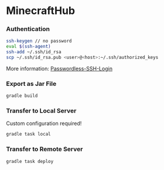 # MinecraftHub

### Authentication

```bash
ssh-keygen // no password
eval $(ssh-agent)
ssh-add ~/.ssh/id_rsa
scp ~/.ssh/id_rsa.pub <user>@<host>:~/.ssh/authorized_keys
```

More information: [Passwordless-SSH-Login](https://endjin.com/blog/2019/09/passwordless-ssh-from-windows-10-to-raspberry-pi)

### Export as Jar File

```bash
gradle build
```

### Transfer to Local Server

Custom configuration required!

```bash
gradle task local
```

### Transfer to Remote Server

```bash
gradle task deploy
```